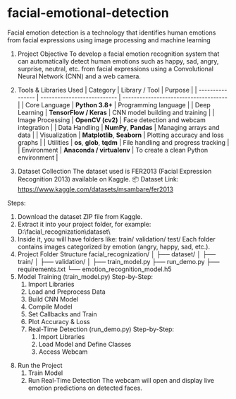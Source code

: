 # facial-emotional-detection
Facial emotion detection is a technology that identifies human emotions from facial expressions using image processing and machine learning

1. Project Objective
To develop a facial emotion recognition system that can automatically detect human emotions such as happy, sad, angry, surprise, neutral, etc. from facial expressions using a Convolutional Neural Network (CNN) and a web camera.

2. Tools & Libraries Used
   | Category         | Library / Tool              | Purpose                               |
| ---------------- | --------------------------- | ------------------------------------- |
| Core Language    | **Python 3.8+**             | Programming language                  |
| Deep Learning    | **TensorFlow / Keras**      | CNN model building and training       |
| Image Processing | **OpenCV (cv2)**            | Face detection and webcam integration |
| Data Handling    | **NumPy**, **Pandas**       | Managing arrays and data              |
| Visualization    | **Matplotlib**, **Seaborn** | Plotting accuracy and loss graphs     |
| Utilities        | **os**, **glob**, **tqdm**  | File handling and progress tracking   |
| Environment      | **Anaconda / virtualenv**   | To create a clean Python environment  |

3. Dataset Collection
The dataset used is FER2013 (Facial Expression Recognition 2013) available on Kaggle.
📦 Dataset Link:
https://www.kaggle.com/datasets/msambare/fer2013

Steps:
1. Download the dataset ZIP file from Kaggle.
2. Extract it into your project folder, for example:
     D:\facial_recognization\dataset\
3. Inside it, you will have folders like:
train/
validation/
test/ 
Each folder contains images categorized by emotion (angry, happy, sad, etc.).
4. Project Folder Structure
   facial_recognization/
│
├── dataset/
│   ├── train/
│   ├── validation/
│
├── train_model.py
├── run_demo.py
├── requirements.txt
└── emotion_recognition_model.h5
5. Model Training (train_model.py)
   Step-by-Step:
   1) Import Libraries
   2) Load and Preprocess Data
   3) Build CNN Model
   4) Compile Model
   5) Set Callbacks and Train
   6) Plot Accuracy & Loss
   7) Real-Time Detection (run_demo.py)
       Step-by-Step:
      1) Import Libraries
      2) Load Model and Define Classes
      3) Access Webcam
  8) Run the Project
      1) Train Model
      2) Run Real-Time Detection
  The webcam will open and display live emotion predictions on detected faces.
